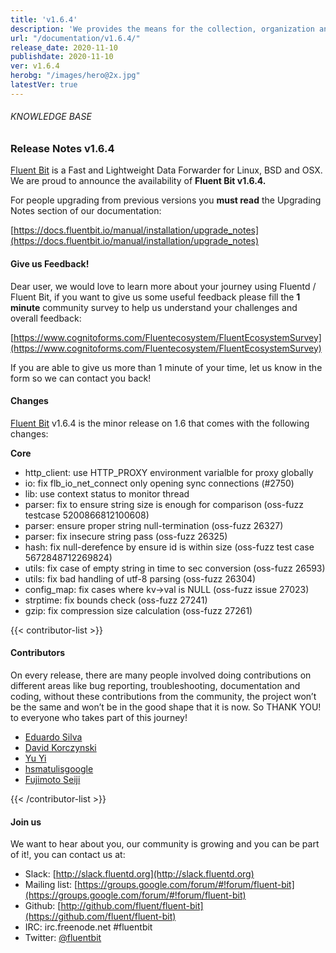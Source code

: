 ```yaml
---
title: 'v1.6.4'
description: 'We provides the means for the collection, organization and computerized retrieval of knowledgeand Lightweight Data Forwarder for Linux, BSD and OSX. We are proud to announce the availability of Fluent Bit v1.6.4.'
url: "/documentation/v1.6.4/"
release_date: 2020-11-10
publishdate: 2020-11-10
ver: v1.6.4
herobg: "/images/hero@2x.jpg"
latestVer: true
---
```


###### KNOWLEDGE BASE

### Release Notes v1.6.4

[Fluent Bit](https://fluentbit.io/) is a Fast and Lightweight Data Forwarder for Linux, BSD and OSX. We are proud to announce the availability of **Fluent Bit v1.6.4.**

For people upgrading from previous versions you **must read** the Upgrading Notes section of our documentation:

[https://docs.fluentbit.io/manual/installation/upgrade_notes](https://docs.fluentbit.io/manual/installation/upgrade_notes)

#### Give us Feedback!

Dear user, we would love to learn more about your journey using Fluentd / Fluent Bit, if you want to give us some useful feedback please fill the **1 minute** community survey to help us understand your challenges and overall feedback:

[https://www.cognitoforms.com/Fluentecosystem/FluentEcosystemSurvey](https://www.cognitoforms.com/Fluentecosystem/FluentEcosystemSurvey)

If you are able to give us more than 1 minute of your time, let us know in the form so we can contact you back!

#### Changes

[Fluent Bit](https://fluentbit.io) v1.6.4 is the minor release on 1.6 that comes with the following changes:


**Core**

* http_client: use HTTP_PROXY environment varialble for proxy globally
* io: fix flb_io_net_connect only opening sync connections (#2750)
* lib: use context status to monitor thread
* parser: fix to ensure string size is enough for comparison (oss-fuzz testcase 5200866812100608)
* parser: ensure proper string null-termination (oss-fuzz 26327)
* parser: fix insecure string pass (oss-fuzz 26325)
* hash: fix null-derefence by ensure id is within size (oss-fuzz test case 5672848712269824)
* utils: fix case of empty string in time to sec conversion (oss-fuzz 26593)
* utils: fix bad handling of utf-8 parsing (oss-fuzz 26304)
* config_map: fix cases where kv->val is NULL (oss-fuzz issue 27023)
* strptime: fix bounds check (oss-fuzz 27241)
* gzip: fix compression size calculation (oss-fuzz 27261)


{{< contributor-list >}}

#### Contributors

On every release, there are many people involved doing contributions on different areas like bug reporting, troubleshooting, documentation and coding, without these contributions from the community, the project won’t be the same and won’t be in the good shape that it is now. So THANK YOU! to everyone who takes part of this journey!

* [Eduardo Silva](https://github.com/edsiper)
* [David Korczynski](https://github.com/DavidKorczynski)
* [Yu Yi](https://github.com/erain)
* [hsmatulisgoogle](https://github.com/hsmatulisgoogle)
* [Fujimoto Seiji](https://github.com/fujimotos)

{{< /contributor-list >}}

#### Join us

We want to hear about you, our community is growing and you can be part of it!, you can contact us at:

* Slack: [http://slack.fluentd.org](http://slack.fluentd.org)
* Mailing list: [https://groups.google.com/forum/#!forum/fluent-bit](https://groups.google.com/forum/#!forum/fluent-bit)
* Github: [http://github.com/fluent/fluent-bit](https://github.com/fluent/fluent-bit)
* IRC: irc.freenode.net #fluentbit
* Twitter: [@fluentbit](https://twitter.com/fluentbit)